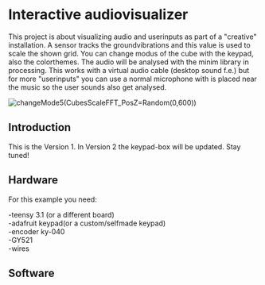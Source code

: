 <h1>Interactive audiovisualizer</h1>

This project is about visualizing audio and userinputs as part of a "creative" installation. A sensor tracks the groundvibrations and this value is used to scale the shown grid. You can change modus of the cube with the keypad, also the colorthemes. The audio will be analysed with the minim library in processing. This works with a virtual audio cable (desktop sound f.e.) but for more "userinputs" you can use a normal microphone with is placed near the music so the user sounds also get analysed. 


![changeMode5(CubesScaleFFT_PosZ=Random(0,600))](https://user-images.githubusercontent.com/118546239/205932519-4e071ee0-3afe-4ca3-bb50-edf20246fd2b.PNG)


<h2>Introduction</h2>
This is the Version 1. In Version 2 the keypad-box will be updated. Stay tuned!
<h2>Hardware</h2>
For this example you need: <br>

-teensy 3.1 (or a different board)<br>
-adafruit keypad(or a custom/selfmade keypad)<br>
-encoder ky-040<br>
-GY521<br>
-wires<br>

<h2>Software</h2>
